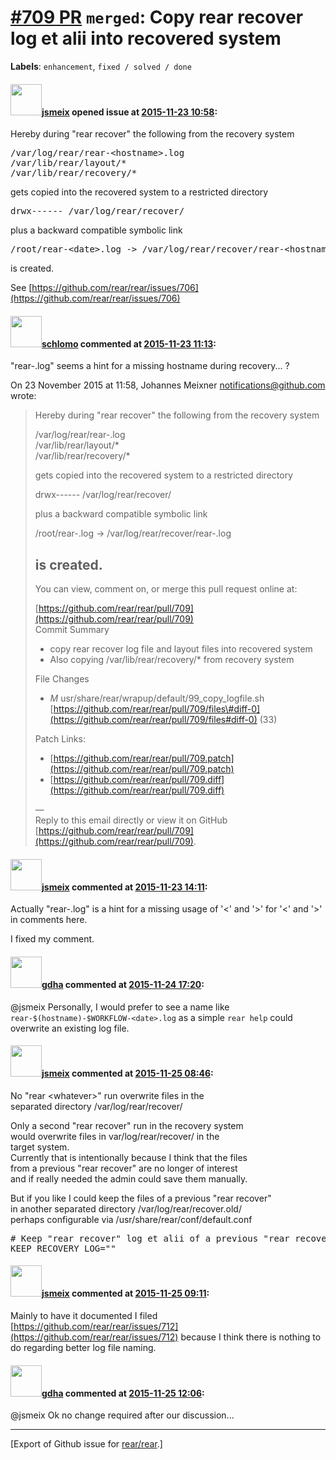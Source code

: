 [\#709 PR](https://github.com/rear/rear/pull/709) `merged`: Copy rear recover log et alii into recovered system
===============================================================================================================

**Labels**: `enhancement`, `fixed / solved / done`

#### <img src="https://avatars.githubusercontent.com/u/1788608?u=925fc54e2ce01551392622446ece427f51e2f0ce&v=4" width="50">[jsmeix](https://github.com/jsmeix) opened issue at [2015-11-23 10:58](https://github.com/rear/rear/pull/709):

Hereby during "rear recover" the following from the recovery system

<pre>
/var/log/rear/rear-&lt;hostname&gt;.log
/var/lib/rear/layout/*
/var/lib/rear/recovery/*
</pre>

gets copied into the recovered system to a restricted directory

<pre>
drwx------ /var/log/rear/recover/
</pre>

plus a backward compatible symbolic link

<pre>
/root/rear-&lt;date&gt;.log -&gt; /var/log/rear/recover/rear-&lt;hostname&gt;.log
</pre>

is created.

See
[https://github.com/rear/rear/issues/706](https://github.com/rear/rear/issues/706)

#### <img src="https://avatars.githubusercontent.com/u/101384?v=4" width="50">[schlomo](https://github.com/schlomo) commented at [2015-11-23 11:13](https://github.com/rear/rear/pull/709#issuecomment-158907058):

"rear-.log" seems a hint for a missing hostname during recovery... ?

On 23 November 2015 at 11:58, Johannes Meixner
<notifications@github.com>  
wrote:

> Hereby during "rear recover" the following from the recovery system
>
> /var/log/rear/rear-.log  
> /var/lib/rear/layout/\*  
> /var/lib/rear/recovery/\*
>
> gets copied into the recovered system to a restricted directory
>
> drwx------ /var/log/rear/recover/
>
> plus a backward compatible symbolic link
>
> /root/rear-.log -&gt; /var/log/rear/recover/rear-.log
>
> is created.
> -----------
>
> You can view, comment on, or merge this pull request online at:
>
> [https://github.com/rear/rear/pull/709](https://github.com/rear/rear/pull/709)  
> Commit Summary
>
> -   copy rear recover log file and layout files into recovered system
> -   Also copying /var/lib/rear/recovery/\* from recovery system
>
> File Changes
>
> -   *M* usr/share/rear/wrapup/default/99\_copy\_logfile.sh  
>     [https://github.com/rear/rear/pull/709/files\#diff-0](https://github.com/rear/rear/pull/709/files#diff-0) (33)
>
> Patch Links:
>
> -   [https://github.com/rear/rear/pull/709.patch](https://github.com/rear/rear/pull/709.patch)
> -   [https://github.com/rear/rear/pull/709.diff](https://github.com/rear/rear/pull/709.diff)
>
> —  
> Reply to this email directly or view it on GitHub  
> [https://github.com/rear/rear/pull/709](https://github.com/rear/rear/pull/709).

#### <img src="https://avatars.githubusercontent.com/u/1788608?u=925fc54e2ce01551392622446ece427f51e2f0ce&v=4" width="50">[jsmeix](https://github.com/jsmeix) commented at [2015-11-23 14:11](https://github.com/rear/rear/pull/709#issuecomment-158941736):

Actually "rear-.log" is a hint for a missing usage of '&lt;' and '&gt;'
for '&lt;' and '&gt;' in comments here.

I fixed my comment.

#### <img src="https://avatars.githubusercontent.com/u/888633?u=cdaeb31efcc0048d3619651aa18dd4b76e636b21&v=4" width="50">[gdha](https://github.com/gdha) commented at [2015-11-24 17:20](https://github.com/rear/rear/pull/709#issuecomment-159346698):

@jsmeix Personally, I would prefer to see a name like
`rear-$(hostname)-$WORKFLOW-<date>.log` as a simple `rear help` could
overwrite an existing log file.

#### <img src="https://avatars.githubusercontent.com/u/1788608?u=925fc54e2ce01551392622446ece427f51e2f0ce&v=4" width="50">[jsmeix](https://github.com/jsmeix) commented at [2015-11-25 08:46](https://github.com/rear/rear/pull/709#issuecomment-159536195):

No "rear &lt;whatever&gt;" run overwrite files in the  
separated directory /var/log/rear/recover/

Only a second "rear recover" run in the recovery system  
would overwrite files in var/log/rear/recover/ in the  
target system.  
Currently that is intentionally because I think that the files  
from a previous "rear recover" are no longer of interest  
and if really needed the admin could save them manually.

But if you like I could keep the files of a previous "rear recover"  
in another separated directory /var/log/rear/recover.old/  
perhaps configurable via /usr/share/rear/conf/default.conf

<pre>
# Keep "rear recover" log et alii of a previous "rear recover" in /var/log/rear/recover.old/
KEEP_RECOVERY_LOG=""
</pre>

#### <img src="https://avatars.githubusercontent.com/u/1788608?u=925fc54e2ce01551392622446ece427f51e2f0ce&v=4" width="50">[jsmeix](https://github.com/jsmeix) commented at [2015-11-25 09:11](https://github.com/rear/rear/pull/709#issuecomment-159543323):

Mainly to have it documented I filed
[https://github.com/rear/rear/issues/712](https://github.com/rear/rear/issues/712)
because I think there is nothing to do regarding better log file naming.

#### <img src="https://avatars.githubusercontent.com/u/888633?u=cdaeb31efcc0048d3619651aa18dd4b76e636b21&v=4" width="50">[gdha](https://github.com/gdha) commented at [2015-11-25 12:06](https://github.com/rear/rear/pull/709#issuecomment-159589616):

@jsmeix Ok no change required after our discussion...

------------------------------------------------------------------------

\[Export of Github issue for
[rear/rear](https://github.com/rear/rear).\]
